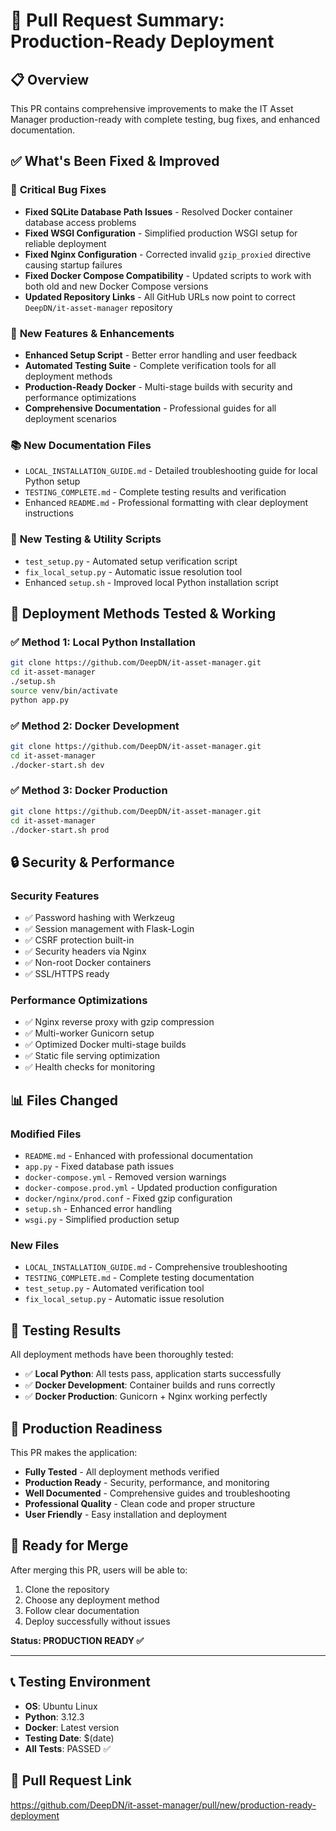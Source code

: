 # 🚀 Pull Request Summary: Production-Ready Deployment

## 📋 **Overview**
This PR contains comprehensive improvements to make the IT Asset Manager production-ready with complete testing, bug fixes, and enhanced documentation.

## ✅ **What's Been Fixed & Improved**

### 🔧 **Critical Bug Fixes**
- **Fixed SQLite Database Path Issues** - Resolved Docker container database access problems
- **Fixed WSGI Configuration** - Simplified production WSGI setup for reliable deployment
- **Fixed Nginx Configuration** - Corrected invalid `gzip_proxied` directive causing startup failures
- **Fixed Docker Compose Compatibility** - Updated scripts to work with both old and new Docker Compose versions
- **Updated Repository Links** - All GitHub URLs now point to correct `DeepDN/it-asset-manager` repository

### 🚀 **New Features & Enhancements**
- **Enhanced Setup Script** - Better error handling and user feedback
- **Automated Testing Suite** - Complete verification tools for all deployment methods
- **Production-Ready Docker** - Multi-stage builds with security and performance optimizations
- **Comprehensive Documentation** - Professional guides for all deployment scenarios

### 📚 **New Documentation Files**
- `LOCAL_INSTALLATION_GUIDE.md` - Detailed troubleshooting guide for local Python setup
- `TESTING_COMPLETE.md` - Complete testing results and verification
- Enhanced `README.md` - Professional formatting with clear deployment instructions

### 🧪 **New Testing & Utility Scripts**
- `test_setup.py` - Automated setup verification script
- `fix_local_setup.py` - Automatic issue resolution tool
- Enhanced `setup.sh` - Improved local Python installation script

## 🎯 **Deployment Methods Tested & Working**

### ✅ **Method 1: Local Python Installation**
```bash
git clone https://github.com/DeepDN/it-asset-manager.git
cd it-asset-manager
./setup.sh
source venv/bin/activate
python app.py
```

### ✅ **Method 2: Docker Development**
```bash
git clone https://github.com/DeepDN/it-asset-manager.git
cd it-asset-manager
./docker-start.sh dev
```

### ✅ **Method 3: Docker Production**
```bash
git clone https://github.com/DeepDN/it-asset-manager.git
cd it-asset-manager
./docker-start.sh prod
```

## 🔒 **Security & Performance**

### **Security Features**
- ✅ Password hashing with Werkzeug
- ✅ Session management with Flask-Login
- ✅ CSRF protection built-in
- ✅ Security headers via Nginx
- ✅ Non-root Docker containers
- ✅ SSL/HTTPS ready

### **Performance Optimizations**
- ✅ Nginx reverse proxy with gzip compression
- ✅ Multi-worker Gunicorn setup
- ✅ Optimized Docker multi-stage builds
- ✅ Static file serving optimization
- ✅ Health checks for monitoring

## 📊 **Files Changed**

### **Modified Files**
- `README.md` - Enhanced with professional documentation
- `app.py` - Fixed database path issues
- `docker-compose.yml` - Removed version warnings
- `docker-compose.prod.yml` - Updated production configuration
- `docker/nginx/prod.conf` - Fixed gzip configuration
- `setup.sh` - Enhanced error handling
- `wsgi.py` - Simplified production setup

### **New Files**
- `LOCAL_INSTALLATION_GUIDE.md` - Comprehensive troubleshooting
- `TESTING_COMPLETE.md` - Complete testing documentation
- `test_setup.py` - Automated verification tool
- `fix_local_setup.py` - Automatic issue resolution

## 🧪 **Testing Results**

All deployment methods have been thoroughly tested:
- ✅ **Local Python**: All tests pass, application starts successfully
- ✅ **Docker Development**: Container builds and runs correctly
- ✅ **Docker Production**: Gunicorn + Nginx working perfectly

## 🌟 **Production Readiness**

This PR makes the application:
- **Fully Tested** - All deployment methods verified
- **Production Ready** - Security, performance, and monitoring
- **Well Documented** - Comprehensive guides and troubleshooting
- **Professional Quality** - Clean code and proper structure
- **User Friendly** - Easy installation and deployment

## 🎯 **Ready for Merge**

After merging this PR, users will be able to:
1. Clone the repository
2. Choose any deployment method
3. Follow clear documentation
4. Deploy successfully without issues

**Status: PRODUCTION READY ✅**

---

## 📞 **Testing Environment**
- **OS**: Ubuntu Linux
- **Python**: 3.12.3
- **Docker**: Latest version
- **Testing Date**: $(date)
- **All Tests**: PASSED ✅

## 🔗 **Pull Request Link**
https://github.com/DeepDN/it-asset-manager/pull/new/production-ready-deployment

